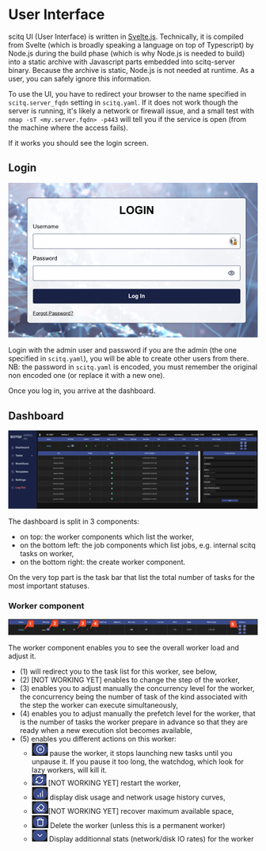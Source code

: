 # User Interface

scitq UI (User Interface) is written in [Svelte.js](https://svelte.js). Technically, it is compiled from Svelte (which is broadly speaking a language on top of Typescript) by Node.js during the build phase (which is why Node.js is needed to build) into a static archive with Javascript parts embedded into scitq-server binary. Because the archive is static, Node.js is not needed at runtime. As a user, you can safely ignore this information.

To use the UI, you have to redirect your browser to the name specified in `scitq.server_fqdn` setting in `scitq.yaml`. If it does not work though the server is running, it's likely a network or firewall issue, and a small test with `nmap -sT <my.server.fqdn> -p443` will tell you if the service is open (from the machine where the access fails). 

If it works you should see the login screen.

## Login

![login screen](imgs/login.png)

Login with the admin user and password if you are the admin (the one specified in `scitq.yaml`), you will be able to create other users from there. 
NB: the password in `scitq.yaml` is encoded, you must remember the original non encoded one (or replace it with a new one).

Once you log in, you arrive at the dashboard.

## Dashboard

![dashboard](imgs/dashboard.png)

The dashboard is split in 3 components:
- on top: the worker components which list the worker,
- on the bottom left: the job components which list jobs, e.g. internal scitq tasks on worker,
- on the bottom right: the create worker component.

On the very top part is the task bar that list the total number of tasks for the most important statuses.

### Worker component
![worker component](imgs/worker_component.png)

The worker component enables you to see the overall worker load and adjust it.

- (1) will redirect you to the task list for this worker, see below,
- (2) [NOT WORKING YET] enables to change the step of the worker,
- (3) enables you to adjust manually the concurrency level for the worker, the concurrency being the number of task of the kind associated with the step the worker can execute simultaneously, 
- (4) enables you to adjust manually the prefetch level for the worker, that is the number of tasks the worker prepare in advance so that they are ready when a new execution slot becomes available,
- (5) enables you different actions on this worker:
  - ![pause icon](imgs/pause-icon.png) pause the worker, it stops launching new tasks until you unpause it. If you pause it too long, the watchdog, which look for lazy workers, will kill it.
  - ![recycle icon](imgs/recycle-icon.png) [NOT WORKING YET] restart the worker,
  - ![histogram/network icon](imgs/histogram-icon.png) display disk usage and network usage history curves,
  - ![rubber icon](imgs/rubber-icon.png)[NOT WORKING YET] recover maximum available space,
  - ![trash icon](imgs/trash-icon.png) Delete the worker (unless this is a permanent worker)
  - ![chevron icon](imgs/chevron-icon.png) Display additionnal stats (network/disk IO rates) for the worker


